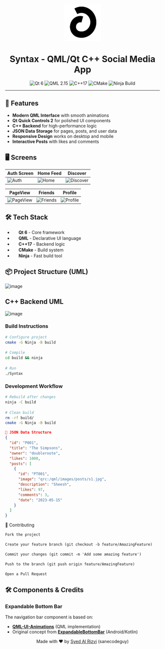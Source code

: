 <p align="center">
  <img src="https://raw.githubusercontent.com/sanecodeguy/SyntaxSocialApp/main/qml/screens/icons/logo.png" width="120" height="120" alt="Syntax Logo">
  <h1 align="center">Syntax - QML/Qt C++ Social Media App</h1>
</p>

<p align="center">
  <img src="https://img.shields.io/badge/Qt-6.x-%2341CD52?logo=qt" alt="Qt 6">
  <img src="https://img.shields.io/badge/QML-2.15-%2323B14D" alt="QML 2.15">
  <img src="https://img.shields.io/badge/C%2B%2B-17-%2300599C?logo=c%2B%2B" alt="C++17">
  <img src="https://img.shields.io/badge/CMake-3.16+-%23064F8C?logo=cmake" alt="CMake">
  <img src="https://img.shields.io/badge/Build-Ninja-%23017C92?logo=ninja" alt="Ninja Build">
</p>

---

## 🌟 Features

- **Modern QML Interface** with smooth animations
- **Qt Quick Controls 2** for polished UI components
- **C++ Backend** for high-performance logic
- **JSON Data Storage** for pages, posts, and user data
- **Responsive Design** works on desktop and mobile
- **Interactive Posts** with likes and comments

## 🖥️ Screens

| Auth Screen | Home Feed | Discover |
|-------------|-----------|----------|
| ![Auth](https://github.com/user-attachments/assets/8b0d6478-16c6-4ec5-b879-a0a017316173) | ![Home](https://github.com/user-attachments/assets/797b462e-50cb-469f-addb-5655b8751238) | ![Discover](https://github.com/user-attachments/assets/b2ff6bb0-cf04-4b26-8062-45133d9191e7) |

| PageView | Friends | Profile |
|----------|---------|---------|
| ![PageView](https://github.com/user-attachments/assets/fb15cee1-151b-48f8-aad7-17e316d24b2f) | ![Friends](https://github.com/user-attachments/assets/87170d51-fc96-442e-926a-ff36927efe19) | ![Profile](https://github.com/user-attachments/assets/4930b74b-3cac-407e-9f27-302b05f64724) |
## 🛠️ Tech Stack

- <img src="https://cdn.jsdelivr.net/gh/devicons/devicon/icons/qt/qt-original.svg" width="16" height="16"/> **Qt 6** - Core framework
- <img src="https://cdn.jsdelivr.net/gh/devicons/devicon/icons/qml/qml-original.svg" width="16" height="16"/> **QML** - Declarative UI language
- <img src="https://cdn.jsdelivr.net/gh/devicons/devicon/icons/cplusplus/cplusplus-original.svg" width="16" height="16"/> **C++17** - Backend logic
- <img src="https://cdn.jsdelivr.net/gh/devicons/devicon/icons/cmake/cmake-original.svg" width="16" height="16"/> **CMake** - Build system
- <img src="https://cdn.jsdelivr.net/gh/devicons/devicon/icons/nixos/nixos-original.svg" width="16" height="16"/> **Ninja** - Fast build tool

## 📦 Project Structure (UML)
![image](https://github.com/user-attachments/assets/1f1911d6-01d7-43c7-9881-21b028ecf336)

## C++ Backend UML
![image](https://github.com/user-attachments/assets/861546bd-2466-4289-8f37-6e88c1d25260)

### Build Instructions
```bash
# Configure project
cmake -G Ninja -B build

# Compile
cd build && ninja

# Run
./Syntax
```

### Development Workflow
```bash
# Rebuild after changes
ninja -C build

# Clean build
rm -rf build/
cmake -G Ninja -B build
```
```json
📝 JSON Data Structure
{
  "id": "P001",
  "title": "The Simpsons",
  "owner": "doubleroote",
  "likes": 1000,
  "posts": [
    {
      "id": "PT001",
      "image": "qrc:/qml/images/posts/s1.jpg",
      "description": "Sheesh",
      "likes": 97,
      "comments": 3,
      "date": "2023-05-15"
    }
  ]
}
```
🤝 Contributing

    Fork the project

    Create your feature branch (git checkout -b feature/AmazingFeature)

    Commit your changes (git commit -m 'Add some amazing feature')

    Push to the branch (git push origin feature/AmazingFeature)

    Open a Pull Request

## 🛠️ Components & Credits

### Expandable Bottom Bar
The navigation bar component is based on:
- **[QML-UI-Animations](https://github.com/Qt-QML/QML-UI-Animations/tree/master)** (QML implementation)
- Original concept from **[ExpandableBottomBar](https://github.com/st235/ExpandableBottomBar)** (Android/Kotlin)
<p align="center"> Made with ❤️ by <a href="https://github.com/sanecodeguy">Syed Al Rizvi</a> (sanecodeguy) </p> 
